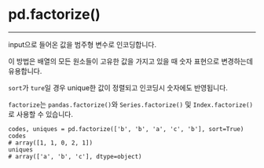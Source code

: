 # pd.factorize()

---
input으로 들어온 값을 범주형 변수로 인코딩합니다.

이 방법은 배열의 모든 원소들이 고유한 값을 가지고 있을 때 숫자 표현으로 변경하는데 유용합니다.

`sort`가 `ture`일 경우 unique한 값이 정렬되고 인코딩시 숫자에도 반영됩니다.

`factorize`는 `pandas.factorize()`와 `Series.factorize()` 및 `Index.factorize()`로 사용할 수 있습니다.

```
codes, uniques = pd.factorize(['b', 'b', 'a', 'c', 'b'], sort=True)
codes
# array([1, 1, 0, 2, 1])
uniques
# array(['a', 'b', 'c'], dtype=object)
```
